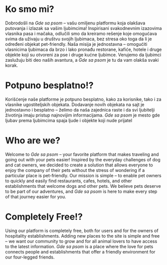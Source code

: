 # Ko smo mi?

Dobrodošli na *Gde sa psom* – vašu omiljenu platformu koja olakšava putovanja i izlazak sa vašim ljubimcima! Inspirisani svakodnevnim izazovima vlasnika pasa i mačaka, odlučili smo da kreiramo rešenje koje omogućava svima da uživaju u društvu svojih ljubimaca, bez stresa oko toga da li je određeni objekat pet-friendly. Naša misija je jednostavna – omogućiti vlasnicima ljubimaca da brzo i lako pronađu restorane, kafiće, hotele i druge objekte koji su otvoreni za pse i druge kućne ljubimce. Verujemo da ljubimci zaslužuju biti deo naših avantura, a *Gde sa psom* je tu da vam olakša svaki korak.

# Potpuno besplatno!?

Korišćenje naše platforme je potpuno besplatno, kako za korisnike, tako i za vlasnike ugostiteljskih objekata. Dodavanje novih objekata na sajt je jednostavno i besplatno – želimo da naša zajednica raste i da svi ljubitelji životinja imaju pristup najnovijim informacijama. *Gde sa psom* je mesto gde ljubav prema ljubimcima spaja ljude i objekte koji nude prijatel



# Who are we?

Welcome to *Gde sa psom* – your favorite platform that makes traveling and going out with your pets easier! Inspired by the everyday challenges of dog and cat owners, we decided to create a solution that allows everyone to enjoy the company of their pets without the stress of wondering if a particular place is pet-friendly. Our mission is simple – to enable pet owners to quickly and easily find restaurants, cafes, hotels, and other establishments that welcome dogs and other pets. We believe pets deserve to be part of our adventures, and *Gde sa psom* is here to make every step of that journey easier for you.

# Completely Free!?

Using our platform is completely free, both for users and for the owners of hospitality establishments. Adding new places to the site is simple and free – we want our community to grow and for all animal lovers to have access to the latest information. *Gde sa psom* is a place where the love for pets connects people and establishments that offer a friendly environment for our four-legged friends.
